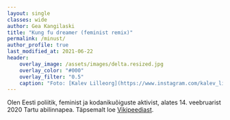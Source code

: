 ```yaml
---
layout: single
classes: wide
author: Gea Kangilaski
title: "Kung fu dreamer (feminist remix)"
permalink: /minust/
author_profile: true
last_modified_at: 2021-06-22
header:
    overlay_image: /assets/images/delta.resized.jpg
    overlay_color: "#000"
    overlay_filter: "0.5"
    caption: "Foto: [Kalev Lilleorg](https://www.instagram.com/kalev_lilleorg/)"
---
```


Olen Eesti poliitik, feminist ja kodanikuõiguste aktivist, alates 14. veebruarist 2020 Tartu abilinnapea. Täpsemalt loe [Vikipeediast](https://et.wikipedia.org/wiki/Gea_Kangilaski).